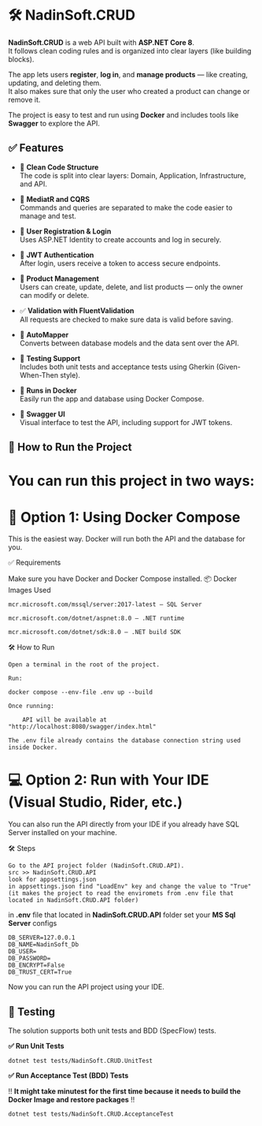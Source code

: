 # 🛠 NadinSoft.CRUD

**NadinSoft.CRUD** is a web API built with **ASP.NET Core 8**.  
It follows clean coding rules and is organized into clear layers (like building blocks).

The app lets users **register**, **log in**, and **manage products** — like creating, updating, and deleting them.  
It also makes sure that only the user who created a product can change or remove it.

The project is easy to test and run using **Docker** and includes tools like **Swagger** to explore the API.

## ✅ Features

- 🔄 **Clean Code Structure**  
  The code is split into clear layers: Domain, Application, Infrastructure, and API.

- 🧠 **MediatR and CQRS**  
  Commands and queries are separated to make the code easier to manage and test.

- 🔐 **User Registration & Login**  
  Uses ASP.NET Identity to create accounts and log in securely.

- 🔑 **JWT Authentication**  
  After login, users receive a token to access secure endpoints.

- 🧾 **Product Management**  
  Users can create, update, delete, and list products — only the owner can modify or delete.

- ✅ **Validation with FluentValidation**  
  All requests are checked to make sure data is valid before saving.

- 🔁 **AutoMapper**  
  Converts between database models and the data sent over the API.

- 🧪 **Testing Support**  
  Includes both unit tests and acceptance tests using Gherkin (Given-When-Then style).

- 🐳 **Runs in Docker**  
  Easily run the app and database using Docker Compose.

- 📘 **Swagger UI**  
  Visual interface to test the API, including support for JWT tokens.

## 🚀 How to Run the Project

# You can run this project in two ways:

# 🐳 Option 1: Using Docker Compose

This is the easiest way. Docker will run both the API and the database for you.

✅ Requirements

Make sure you have Docker and Docker Compose installed.
📦 Docker Images Used

    mcr.microsoft.com/mssql/server:2017-latest – SQL Server

    mcr.microsoft.com/dotnet/aspnet:8.0 – .NET runtime

    mcr.microsoft.com/dotnet/sdk:8.0 – .NET build SDK

🛠 How to Run

    Open a terminal in the root of the project.

    Run:

    docker compose --env-file .env up --build

    Once running:

        API will be available at "http://localhost:8080/swagger/index.html"

    The .env file already contains the database connection string used inside Docker.

# 💻 Option 2: Run with Your IDE (Visual Studio, Rider, etc.)

You can also run the API directly from your IDE if you already have SQL Server installed on your machine.

🛠 Steps

    Go to the API project folder (NadinSoft.CRUD.API).
    src >> NadinSoft.CRUD.API 
    look for appsettings.json
    in appsettings.json find "LoadEnv" key and change the value to "True"
    (it makes the project to read the enviromets from .env file that located in NadinSoft.CRUD.API folder)

in **.env** file that located in **NadinSoft.CRUD.API** folder set your **MS Sql Server** configs

```
DB_SERVER=127.0.0.1
DB_NAME=NadinSoft_Db
DB_USER=
DB_PASSWORD=
DB_ENCRYPT=False
DB_TRUST_CERT=True
```

Now you can run the API project using your IDE.

## 🧪 Testing

The solution supports both unit tests and BDD (SpecFlow) tests.

**✅ Run Unit Tests**

```
dotnet test tests/NadinSoft.CRUD.UnitTest
```

**✅ Run Acceptance Test (BDD) Tests**

!! **It might take minutest for the first time because it needs to build the Docker Image and restore packages** !!

```
dotnet test tests/NadinSoft.CRUD.AcceptanceTest
```
